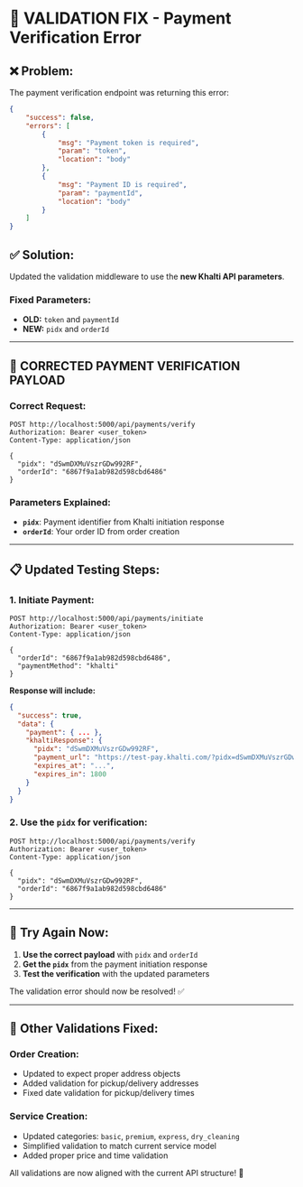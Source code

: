 # 🔧 VALIDATION FIX - Payment Verification Error

## ❌ **Problem:**
The payment verification endpoint was returning this error:
```json
{
    "success": false,
    "errors": [
        {
            "msg": "Payment token is required",
            "param": "token",
            "location": "body"
        },
        {
            "msg": "Payment ID is required",
            "param": "paymentId",
            "location": "body"
        }
    ]
}
```

## ✅ **Solution:**
Updated the validation middleware to use the **new Khalti API parameters**.

### **Fixed Parameters:**
- **OLD:** `token` and `paymentId`
- **NEW:** `pidx` and `orderId`

---

## 🚀 **CORRECTED PAYMENT VERIFICATION PAYLOAD**

### **Correct Request:**
```http
POST http://localhost:5000/api/payments/verify
Authorization: Bearer <user_token>
Content-Type: application/json

{
  "pidx": "dSwmDXMuVszrGDw992RF",
  "orderId": "6867f9a1ab982d598cbd6486"
}
```

### **Parameters Explained:**
- **`pidx`**: Payment identifier from Khalti initiation response
- **`orderId`**: Your order ID from order creation

---

## 📋 **Updated Testing Steps:**

### **1. Initiate Payment:**
```http
POST http://localhost:5000/api/payments/initiate
Authorization: Bearer <user_token>
Content-Type: application/json

{
  "orderId": "6867f9a1ab982d598cbd6486",
  "paymentMethod": "khalti"
}
```

**Response will include:**
```json
{
  "success": true,
  "data": {
    "payment": { ... },
    "khaltiResponse": {
      "pidx": "dSwmDXMuVszrGDw992RF",
      "payment_url": "https://test-pay.khalti.com/?pidx=dSwmDXMuVszrGDw992RF",
      "expires_at": "...",
      "expires_in": 1800
    }
  }
}
```

### **2. Use the `pidx` for verification:**
```http
POST http://localhost:5000/api/payments/verify
Authorization: Bearer <user_token>
Content-Type: application/json

{
  "pidx": "dSwmDXMuVszrGDw992RF",
  "orderId": "6867f9a1ab982d598cbd6486"
}
```

---

## 🎯 **Try Again Now:**

1. **Use the correct payload** with `pidx` and `orderId`
2. **Get the `pidx`** from the payment initiation response
3. **Test the verification** with the updated parameters

The validation error should now be resolved! ✅

---

## 🔧 **Other Validations Fixed:**

### **Order Creation:**
- Updated to expect proper address objects
- Added validation for pickup/delivery addresses
- Fixed date validation for pickup/delivery times

### **Service Creation:**
- Updated categories: `basic`, `premium`, `express`, `dry_cleaning`
- Simplified validation to match current service model
- Added proper price and time validation

All validations are now aligned with the current API structure! 🚀
